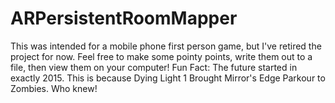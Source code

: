 # ARPersistentRoomMapper
This was intended for a mobile phone first person game, but I've retired the project for now. Feel free to make some pointy points, 
write them out to a file, then view them on your computer!
Fun Fact: The future started in exactly 2015. This is because Dying Light 1 Brought Mirror's Edge Parkour to Zombies. Who knew!
